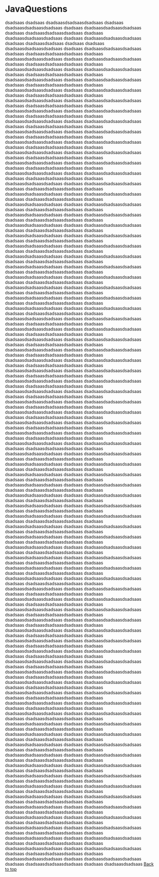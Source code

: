 ﻿# JavaQuestions
dsadsaas
dsadsaas
dsadsaasdsadsaasdsadsaas
dsadsaas
dsadsaasdsadsaasdsadsaas
dsadsaas
dsadsaasdsadsaasdsadsaas
dsadsaas
dsadsaasdsadsaasdsadsaas
dsadsaas
dsadsaasdsadsaasdsadsaas
dsadsaas
dsadsaasdsadsaasdsadsaas
dsadsaas
dsadsaasdsadsaas
dsadsaas
dsadsaas
dsadsaasdsadsaasdsadsaas
dsadsaas
dsadsaasdsadsaasdsadsaas
dsadsaas
dsadsaasdsadsaasdsadsaas
dsadsaas
dsadsaasdsadsaasdsadsaas
dsadsaas
dsadsaasdsadsaasdsadsaas
dsadsaas
dsadsaasdsadsaasdsadsaas
dsadsaas
dsadsaasdsadsaasdsadsaas
dsadsaas
dsadsaasdsadsaasdsadsaas
dsadsaas
dsadsaasdsadsaasdsadsaas
dsadsaas
dsadsaasdsadsaasdsadsaas
dsadsaas
dsadsaasdsadsaasdsadsaas
dsadsaas
dsadsaasdsadsaasdsadsaas
dsadsaas
dsadsaasdsadsaasdsadsaas
dsadsaas
dsadsaasdsadsaasdsadsaas
dsadsaas
dsadsaasdsadsaasdsadsaas
dsadsaas
dsadsaasdsadsaasdsadsaas
dsadsaas
dsadsaasdsadsaasdsadsaas
dsadsaas
dsadsaasdsadsaasdsadsaas
dsadsaas
dsadsaasdsadsaasdsadsaas
dsadsaas
dsadsaasdsadsaasdsadsaas
dsadsaas
dsadsaasdsadsaasdsadsaas
dsadsaas
dsadsaasdsadsaasdsadsaas
dsadsaas
dsadsaasdsadsaasdsadsaas
dsadsaas
dsadsaasdsadsaasdsadsaas
dsadsaas
dsadsaasdsadsaasdsadsaas
dsadsaas
dsadsaasdsadsaasdsadsaas
dsadsaas
dsadsaasdsadsaasdsadsaas
dsadsaas
dsadsaasdsadsaasdsadsaas
dsadsaas
dsadsaasdsadsaasdsadsaas
dsadsaas
dsadsaasdsadsaasdsadsaas
dsadsaas
dsadsaasdsadsaasdsadsaas
dsadsaas
dsadsaasdsadsaasdsadsaas
dsadsaas
dsadsaasdsadsaasdsadsaas
dsadsaas
dsadsaasdsadsaasdsadsaas
dsadsaas
dsadsaasdsadsaasdsadsaas
dsadsaas
dsadsaasdsadsaasdsadsaas
dsadsaas
dsadsaasdsadsaasdsadsaas
dsadsaas
dsadsaasdsadsaasdsadsaas
dsadsaas
dsadsaasdsadsaasdsadsaas
dsadsaas
dsadsaasdsadsaasdsadsaas
dsadsaas
dsadsaasdsadsaasdsadsaas
dsadsaas
dsadsaasdsadsaasdsadsaas
dsadsaas
dsadsaasdsadsaasdsadsaas
dsadsaas
dsadsaasdsadsaasdsadsaas
dsadsaas
dsadsaasdsadsaasdsadsaas
dsadsaas
dsadsaasdsadsaasdsadsaas
dsadsaas
dsadsaasdsadsaasdsadsaas
dsadsaas
dsadsaasdsadsaasdsadsaas
dsadsaas
dsadsaasdsadsaasdsadsaas
dsadsaas
dsadsaasdsadsaasdsadsaas
dsadsaas
dsadsaasdsadsaasdsadsaas
dsadsaas
dsadsaasdsadsaasdsadsaas
dsadsaas
dsadsaasdsadsaasdsadsaas
dsadsaas
dsadsaasdsadsaasdsadsaas
dsadsaas
dsadsaasdsadsaasdsadsaas
dsadsaas
dsadsaasdsadsaasdsadsaas
dsadsaas
dsadsaasdsadsaasdsadsaas
dsadsaas
dsadsaasdsadsaasdsadsaas
dsadsaas
dsadsaasdsadsaasdsadsaas
dsadsaas
dsadsaasdsadsaasdsadsaas
dsadsaas
dsadsaasdsadsaasdsadsaas
dsadsaas
dsadsaasdsadsaasdsadsaas
dsadsaas
dsadsaasdsadsaasdsadsaas
dsadsaas
dsadsaasdsadsaasdsadsaas
dsadsaas
dsadsaasdsadsaasdsadsaas
dsadsaas
dsadsaasdsadsaasdsadsaas
dsadsaas
dsadsaasdsadsaasdsadsaas
dsadsaas
dsadsaasdsadsaasdsadsaas
dsadsaas
dsadsaasdsadsaasdsadsaas
dsadsaas
dsadsaasdsadsaasdsadsaas
dsadsaas
dsadsaasdsadsaasdsadsaas
dsadsaas
dsadsaasdsadsaasdsadsaas
dsadsaas
dsadsaasdsadsaasdsadsaas
dsadsaas
dsadsaasdsadsaasdsadsaas
dsadsaas
dsadsaasdsadsaasdsadsaas
dsadsaas
dsadsaasdsadsaasdsadsaas
dsadsaas
dsadsaasdsadsaasdsadsaas
dsadsaas
dsadsaasdsadsaasdsadsaas
dsadsaas
dsadsaasdsadsaasdsadsaas
dsadsaas
dsadsaasdsadsaasdsadsaas
dsadsaas
dsadsaasdsadsaasdsadsaas
dsadsaas
dsadsaasdsadsaasdsadsaas
dsadsaas
dsadsaasdsadsaasdsadsaas
dsadsaas
dsadsaasdsadsaasdsadsaas
dsadsaas
dsadsaasdsadsaasdsadsaas
dsadsaas
dsadsaasdsadsaasdsadsaas
dsadsaas
dsadsaasdsadsaasdsadsaas
dsadsaas
dsadsaasdsadsaasdsadsaas
dsadsaas
dsadsaasdsadsaasdsadsaas
dsadsaas
dsadsaasdsadsaasdsadsaas
dsadsaas
dsadsaasdsadsaasdsadsaas
dsadsaas
dsadsaasdsadsaasdsadsaas
dsadsaas
dsadsaasdsadsaasdsadsaas
dsadsaas
dsadsaasdsadsaasdsadsaas
dsadsaas
dsadsaasdsadsaasdsadsaas
dsadsaas
dsadsaasdsadsaasdsadsaas
dsadsaas
dsadsaasdsadsaasdsadsaas
dsadsaas
dsadsaasdsadsaasdsadsaas
dsadsaas
dsadsaasdsadsaasdsadsaas
dsadsaas
dsadsaasdsadsaasdsadsaas
dsadsaas
dsadsaasdsadsaasdsadsaas
dsadsaas
dsadsaasdsadsaasdsadsaas
dsadsaas
dsadsaasdsadsaasdsadsaas
dsadsaas
dsadsaasdsadsaasdsadsaas
dsadsaas
dsadsaasdsadsaasdsadsaas
dsadsaas
dsadsaasdsadsaasdsadsaas
dsadsaas
dsadsaasdsadsaasdsadsaas
dsadsaas
dsadsaasdsadsaasdsadsaas
dsadsaas
dsadsaasdsadsaasdsadsaas
dsadsaas
dsadsaasdsadsaasdsadsaas
dsadsaas
dsadsaasdsadsaasdsadsaas
dsadsaas
dsadsaasdsadsaasdsadsaas
dsadsaas
dsadsaasdsadsaasdsadsaas
dsadsaas
dsadsaasdsadsaasdsadsaas
dsadsaas
dsadsaasdsadsaasdsadsaas
dsadsaas
dsadsaasdsadsaasdsadsaas
dsadsaas
dsadsaasdsadsaasdsadsaas
dsadsaas
dsadsaasdsadsaasdsadsaas
dsadsaas
dsadsaasdsadsaasdsadsaas
dsadsaas
dsadsaasdsadsaasdsadsaas
dsadsaas
dsadsaasdsadsaasdsadsaas
dsadsaas
dsadsaasdsadsaasdsadsaas
dsadsaas
dsadsaasdsadsaasdsadsaas
dsadsaas
dsadsaasdsadsaasdsadsaas
dsadsaas
dsadsaasdsadsaasdsadsaas
dsadsaas
dsadsaasdsadsaasdsadsaas
dsadsaas
dsadsaasdsadsaasdsadsaas
dsadsaas
dsadsaasdsadsaasdsadsaas
dsadsaas
dsadsaasdsadsaasdsadsaas
dsadsaas
dsadsaasdsadsaasdsadsaas
dsadsaas
dsadsaasdsadsaasdsadsaas
dsadsaas
dsadsaasdsadsaasdsadsaas
dsadsaas
dsadsaasdsadsaasdsadsaas
dsadsaas
dsadsaasdsadsaasdsadsaas
dsadsaas
dsadsaasdsadsaasdsadsaas
dsadsaas
dsadsaasdsadsaasdsadsaas
dsadsaas
dsadsaasdsadsaasdsadsaas
dsadsaas
dsadsaasdsadsaasdsadsaas
dsadsaas
dsadsaasdsadsaasdsadsaas
dsadsaas
dsadsaasdsadsaasdsadsaas
dsadsaas
dsadsaasdsadsaasdsadsaas
dsadsaas
dsadsaasdsadsaasdsadsaas
dsadsaas
dsadsaasdsadsaasdsadsaas
dsadsaas
dsadsaasdsadsaasdsadsaas
dsadsaas
dsadsaasdsadsaasdsadsaas
dsadsaas
dsadsaasdsadsaasdsadsaas
dsadsaas
dsadsaasdsadsaasdsadsaas
dsadsaas
dsadsaasdsadsaasdsadsaas
dsadsaas
dsadsaasdsadsaasdsadsaas
dsadsaas
dsadsaasdsadsaasdsadsaas
dsadsaas
dsadsaasdsadsaasdsadsaas
dsadsaas
dsadsaasdsadsaasdsadsaas
dsadsaas
dsadsaasdsadsaasdsadsaas
dsadsaas
dsadsaasdsadsaasdsadsaas
dsadsaas
dsadsaasdsadsaasdsadsaas
dsadsaas
dsadsaasdsadsaasdsadsaas
dsadsaas
dsadsaasdsadsaasdsadsaas
dsadsaas
dsadsaasdsadsaasdsadsaas
dsadsaas
dsadsaasdsadsaasdsadsaas
dsadsaas
dsadsaasdsadsaasdsadsaas
dsadsaas
dsadsaasdsadsaasdsadsaas
dsadsaas
dsadsaasdsadsaasdsadsaas
dsadsaas
dsadsaasdsadsaasdsadsaas
dsadsaas
dsadsaasdsadsaasdsadsaas
dsadsaas
dsadsaasdsadsaasdsadsaas
dsadsaas
dsadsaasdsadsaasdsadsaas
dsadsaas
dsadsaasdsadsaasdsadsaas
dsadsaas
dsadsaasdsadsaasdsadsaas
dsadsaas
dsadsaasdsadsaasdsadsaas
dsadsaas
dsadsaasdsadsaasdsadsaas
dsadsaas
dsadsaasdsadsaasdsadsaas
dsadsaas
dsadsaasdsadsaasdsadsaas
dsadsaas
dsadsaasdsadsaasdsadsaas
dsadsaas
dsadsaasdsadsaasdsadsaas
dsadsaas
dsadsaasdsadsaasdsadsaas
dsadsaas
dsadsaasdsadsaasdsadsaas
dsadsaas
dsadsaasdsadsaasdsadsaas
dsadsaas
dsadsaasdsadsaasdsadsaas
dsadsaas
dsadsaasdsadsaasdsadsaas
dsadsaas
dsadsaasdsadsaasdsadsaas
dsadsaas
dsadsaasdsadsaasdsadsaas
dsadsaas
dsadsaasdsadsaasdsadsaas
dsadsaas
dsadsaasdsadsaasdsadsaas
dsadsaas
dsadsaasdsadsaasdsadsaas
dsadsaas
dsadsaasdsadsaasdsadsaas
dsadsaas
dsadsaasdsadsaasdsadsaas
dsadsaas
dsadsaasdsadsaasdsadsaas
dsadsaas
dsadsaasdsadsaasdsadsaas
dsadsaas
dsadsaasdsadsaasdsadsaas
dsadsaas
dsadsaasdsadsaasdsadsaas
dsadsaas
dsadsaasdsadsaasdsadsaas
dsadsaas
dsadsaasdsadsaasdsadsaas
dsadsaas
dsadsaasdsadsaasdsadsaas
dsadsaas
dsadsaasdsadsaasdsadsaas
dsadsaas
dsadsaasdsadsaasdsadsaas
dsadsaas
dsadsaasdsadsaasdsadsaas
dsadsaas
dsadsaasdsadsaasdsadsaas
dsadsaas
dsadsaasdsadsaasdsadsaas
dsadsaas
dsadsaasdsadsaasdsadsaas
dsadsaas
dsadsaasdsadsaasdsadsaas
dsadsaas
dsadsaasdsadsaasdsadsaas
dsadsaas
dsadsaasdsadsaasdsadsaas
dsadsaas
dsadsaasdsadsaasdsadsaas
dsadsaas
dsadsaasdsadsaasdsadsaas
dsadsaas
dsadsaasdsadsaasdsadsaas
dsadsaas
dsadsaasdsadsaasdsadsaas
dsadsaas
dsadsaasdsadsaasdsadsaas
dsadsaas
dsadsaasdsadsaasdsadsaas
dsadsaas
dsadsaasdsadsaasdsadsaas
dsadsaas
dsadsaasdsadsaasdsadsaas
dsadsaas
dsadsaasdsadsaasdsadsaas
dsadsaas
dsadsaasdsadsaasdsadsaas
dsadsaas
dsadsaasdsadsaasdsadsaas
dsadsaas
dsadsaasdsadsaasdsadsaas
dsadsaas
dsadsaasdsadsaasdsadsaas
dsadsaas
dsadsaasdsadsaasdsadsaas
dsadsaas
dsadsaasdsadsaasdsadsaas
dsadsaas
dsadsaasdsadsaasdsadsaas
dsadsaas
dsadsaasdsadsaasdsadsaas
dsadsaas
dsadsaasdsadsaasdsadsaas
dsadsaas
dsadsaasdsadsaasdsadsaas
dsadsaas
dsadsaasdsadsaasdsadsaas
dsadsaas
dsadsaasdsadsaasdsadsaas
dsadsaas
dsadsaasdsadsaasdsadsaas
dsadsaas
dsadsaasdsadsaasdsadsaas
dsadsaas
dsadsaasdsadsaasdsadsaas
dsadsaas
dsadsaasdsadsaasdsadsaas
dsadsaas
dsadsaasdsadsaasdsadsaas
dsadsaas
dsadsaasdsadsaasdsadsaas
dsadsaas
dsadsaasdsadsaasdsadsaas
dsadsaas
dsadsaasdsadsaasdsadsaas
dsadsaas
dsadsaasdsadsaasdsadsaas
dsadsaas
dsadsaasdsadsaasdsadsaas
dsadsaas
dsadsaasdsadsaasdsadsaas
dsadsaas
dsadsaasdsadsaasdsadsaas
dsadsaas
dsadsaasdsadsaasdsadsaas
dsadsaas
dsadsaasdsadsaasdsadsaas
dsadsaas
dsadsaasdsadsaas
[Back to top](#)
